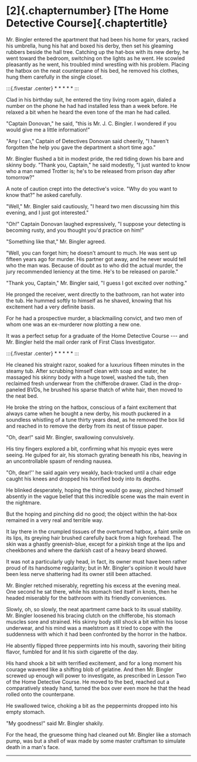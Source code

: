 # [2]{.chapternumber} [The Home Detective Course]{.chaptertitle}

Mr. Bingler entered the apartment that had been his home for years, racked his umbrella, hung his hat and boxed his derby, then set his gleaming rubbers beside the hall tree. Catching up the hat-box with its new derby, he went toward the bedroom, switching on the lights as he went. He scowled pleasantly as he went, his troubled mind wrestling with his problem. Placing the hatbox on the neat counterpane of his bed, he removed his clothes, hung them carefully in the single closet.

:::{.fivestar .center}
\*   \*   \*   \*   \*
:::

Clad in his birthday suit, he entered the tiny living room again, dialed a number on the phone he had had installed less than a week before. He relaxed a bit when he heard the even tone of the man he had called.

"Captain Donovan," he said, "this is Mr. J. C. Bingler. I wondered if you would give me a little information!"

"Any I can," Captain of Detectives Donovan said cheerily, "I haven't forgotten the help you gave the department a short time ago."

Mr. Bingler flushed a bit in modest pride, the red tiding down his bare and skinny body. "Thank you, Captain," he said modestly, "I just wanted to know who a man named Trotter is; he's to be released from prison day after tomorrow?"

A note of caution crept into the detective's voice. "Why do you want to know that?" he asked carefully.

"Well," Mr. Bingler said cautiously, "I heard two men discussing him this evening, and I just got interested."

"Oh!" Captain Donovan laughed expressively, "I suppose your detecting is becoming rusty, and you thought you'd practice on him!"

"Something like that," Mr. Bingler agreed.

"Well, you can forget him; he doesn't amount to much. He was sent up fifteen years ago for murder. His partner got away, and he never would tell who the man was. Because of doubt as to who did the actual murder, the jury recommended leniency at the time. He's to be released on parole."

"Thank you, Captain," Mr. Bingler said, "I guess I got excited over nothing."

He pronged the receiver, went directly to the bathroom, ran hot water into the tub. He hummed softly to himself as he shaved, knowing that his excitement had a very definite basis.

For he had a prospective murder, a blackmailing convict, and two men of whom one was an ex-murderer now plotting a new one.

It was a perfect setup for a graduate of the Home Detective Course --- and Mr. Bingler held the mail order rank of First Class Investigator.

:::{.fivestar .center}
\*   \*   \*   \*   \*
:::

He cleaned his straight razor, soaked for a luxurious fifteen minutes in the steamy tub. After scrubbing himself clean with soap and water, he massaged his skinny body with a huge towel, washed the tub, then reclaimed fresh underwear from the chifferobe drawer. Clad in the drop-paneled BVDs, he brushed his sparse thatch of white hair, then moved to the neat bed.

He broke the string on the hatbox, conscious of a faint excitement that always came when he bought a new derby, his mouth puckered in a soundless whistling of a tune thirty years dead, as he removed the box lid and reached in to remove the derby from its nest of tissue paper.

"Oh, dear!" said Mr. Bingler, swallowing convulsively.

His tiny fingers explored a bit, confirming what his myopic eyes were seeing. He gulped for air, his stomach gyrating beneath his ribs, heaving in an uncontrollable spasm of rending nausea.

"Oh, dear!'' he said again very weakly, back-tracked until a chair edge caught his knees and dropped his horrified body into its depths.

He blinked desperately, hoping the thing would go away, pinched himself absently in the vague belief that this incredible scene was the main event in the nightmare.

But the hoping and pinching did no good; the object within the hat-box remained in a very real and terrible way.

It lay there in the crumpled tissues of the overturned hatbox, a faint smile on its lips, its greying hair brushed carefully back from a high forehead. The skin was a ghastly greenish-blue, except for a pinkish tinge at the lips and cheekbones and where the darkish cast of a heavy beard showed.

It was not a particularly ugly head, in fact, its owner must have been rather proud of its handsome regularity; but in Mr. Bingler's opinion it would have been less nerve shattering had its owner still been attached.

Mr. Bingler retched miserably, regretting his excess at the evening meal. One second he sat there, while his stomach tied itself in knots, then he headed miserably for the bathroom with its friendly conveniences.

Slowly, oh, so slowly, the neat apartment came back to its usual stability. Mr. Bingler loosened his bracing clutch on the chifferobe, his stomach muscles sore and strained. His skinny body still shock a bit within his loose underwear, and his mind was a maelstrom as it tried to cope with the suddenness with which it had been confronted by the horror in the hatbox.

He absently flipped three peppermints into his mouth, savoring their biting flavor, fumbled for and lit his sixth cigarette of the day.

His hand shook a bit with terrified excitement, and for a long moment his courage wavered like a shifting blob of gelatine. And then Mr. Bingler screwed up enough will power to investigate, as prescribed in Lesson Two of the Home Detective Course. He moved to the bed, reached out a comparatively steady hand, turned the box over even more he that the head rolled onto the counterpane.

He swallowed twice, choking a bit as the peppermints dropped into his empty stomach.

"My goodness!" said Mr. Bingler shakily.

For the head, the gruesome thing had cleaned out Mr. Bingler like a stomach pump, was but a shell of wax made by some master craftsman to simulate death in a man's face.

<hr class="chapter-break" />
